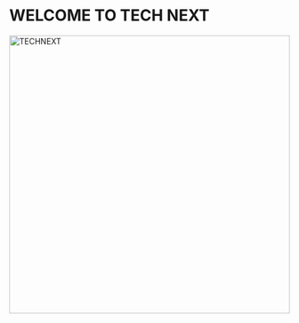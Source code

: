 # WELCOME TO TECH NEXT

<a href="https://technext-task.vercel.app/" target="_blank"><img src="https://i.ibb.co/KmGLhbr/techNext.png" width="100%" height="500px" alt="TECHNEXT"/></a>